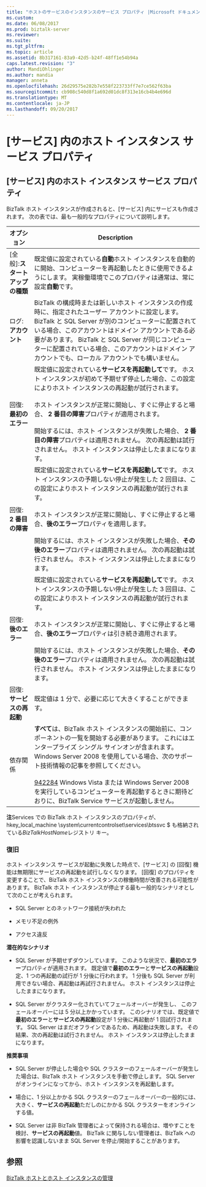```yaml
---
title: "ホストのサービスのインスタンスのサービス プロパティ |Microsoft ドキュメント"
ms.custom: 
ms.date: 06/08/2017
ms.prod: biztalk-server
ms.reviewer: 
ms.suite: 
ms.tgt_pltfrm: 
ms.topic: article
ms.assetid: 8b317161-83a9-42d5-b24f-48ff1e54b94a
caps.latest.revision: "3"
author: MandiOhlinger
ms.author: mandia
manager: anneta
ms.openlocfilehash: 26d29575e282b7e558f223733ff7e7ce562f63ba
ms.sourcegitcommit: cb908c540d8f1a692d01dc8f313e16cb4b4e696d
ms.translationtype: MT
ms.contentlocale: ja-JP
ms.lasthandoff: 09/20/2017
---
```

# <a name="host-instance-service-properties-in-services"></a>[サービス] 内のホスト インスタンス サービス プロパティ
## <a name="host-instance-service-properties-in-services"></a>[サービス] 内のホスト インスタンス サービス プロパティ  
 BizTalk ホスト インスタンスが作成されると、[サービス] 内にサービスも作成されます。 次の表では、最も一般的なプロパティについて説明します。  
  
|オプション|Description|  
|------------|-----------------|  
|[全般]:**スタートアップの種類**|既定値に設定されている**自動**ホスト インスタンスを自動的に開始、コンピューターを再起動したときに使用できるようにします。 実稼働環境でこのプロパティは通常は、常に設定**自動**です。|  
|ログ:**アカウント**|BizTalk の構成時または新しいホスト インスタンスの作成時に、指定されたユーザー アカウントに設定します。 BizTalk と SQL Server が別のコンピューターに配置されている場合、このアカウントはドメイン アカウントである必要があります。 BizTalk と SQL Server が同じコンピューターに配置されている場合、このアカウントはドメイン アカウントでも、ローカル アカウントでも構いません。|  
|回復:**最初のエラー**|既定値に設定されている**サービスを再起動して**です。 ホスト インスタンスが初めて予期せず停止した場合、この設定によりホスト インスタンスの再起動が試行されます。<br /><br /> ホスト インスタンスが正常に開始し、すぐに停止すると場合、 **2 番目の障害**プロパティが適用されます。<br /><br /> 開始するには、ホスト インスタンスが失敗した場合、 **2 番目の障害**プロパティは適用されません。 次の再起動は試行されません。 ホスト インスタンスは停止したままになります。|  
|回復: **2 番目の障害**|既定値に設定されている**サービスを再起動して**です。 ホスト インスタンスの予期しない停止が発生した 2 回目は、この設定によりホスト インスタンスの再起動が試行されます。<br /><br /> ホスト インスタンスが正常に開始し、すぐに停止すると場合、**後のエラー**プロパティを適用します。<br /><br /> 開始するには、ホスト インスタンスが失敗した場合、**その後のエラー**プロパティは適用されません。 次の再起動は試行されません。 ホスト インスタンスは停止したままになります。|  
|回復:**後のエラー**|既定値に設定されている**サービスを再起動して**です。 ホスト インスタンスの予期しない停止が発生した 3 回目は、この設定によりホスト インスタンスの再起動が試行されます。<br /><br /> ホスト インスタンスが正常に開始し、すぐに停止すると場合、**後のエラー**プロパティは引き続き適用されます。<br /><br /> 開始するには、ホスト インスタンスが失敗した場合、**その後のエラー**プロパティは適用されません。 次の再起動は試行されません。 ホスト インスタンスは停止したままになります。|  
|回復:**サービスの再起動**|既定値は 1 分で、必要に応じて大きくすることができます。|  
|依存関係|**すべて**は、BizTalk ホスト インスタンスの開始前に、コンポーネントの一覧を開始する必要があります。 これにはエンタープライズ シングル サインオンが含まれます。 Windows Server 2008 を使用している場合、次のサポート技術情報の記事を参照してください。<br /><br /> [942284](http://support.microsoft.com/kb/942284) Windows Vista または Windows Server 2008 を実行しているコンピューターを再起動するときに期待どおりに、BizTalk Service サービスが起動しません。|  
  
 **注**Services での BizTalk ホスト インスタンスのプロパティが、hkey_local_machine \system\currentcontrolset\services\btssvc $ も格納されている*BizTalkHostName*レジストリ キー。  
  
### <a name="recovery"></a>復旧  
 ホスト インスタンス サービスが起動に失敗した時点で、[サービス] の [回復] 機能は無期限にサービスの再起動を試行しなくなります。 [回復] のプロパティを変更することで、BizTalk ホスト インスタンスの稼働時間が改善される可能性があります。 BizTalk ホスト インスタンスが停止する最も一般的なシナリオとして次のことが考えられます。  
  
-   SQL Server とのネットワーク接続が失われた  
  
-   メモリ不足の例外  
  
-   アクセス違反  
  
 **潜在的なシナリオ**  
  
-   SQL Server が予期せずダウンしています。 このような状況で、**最初のエラー**プロパティが適用されます。 既定値で**最初のエラー**と**サービスの再起動**設定、1 つの再起動の試行が 1 分後に行われます。 1 分後も SQL Server が利用できない場合、再起動は再試行されません。 ホスト インスタンスは停止したままになります。  
  
-   SQL Server がクラスター化されていてフェールオーバーが発生し、 このフェールオーバーには 5 分以上かかっています。 このシナリオでは、既定値で**最初のエラー**と**サービスの再起動**設定が 1 分後に再起動が 1 回試行されます。 SQL Server はまだオフラインであるため、再起動は失敗します。 その結果、次の再起動は試行されません。 ホスト インスタンスは停止したままになります。  
  
 **推奨事項**  
  
-   SQL Server が停止した場合や SQL クラスターのフェールオーバーが発生した場合は、BizTalk ホスト インスタンスを手動で停止します。 SQL Server がオンラインになってから、ホスト インスタンスを再起動します。  
  
-   場合に、1 分以上かかる SQL クラスターのフェールオーバーの一般的には、大きく、**サービスの再起動**ただしのにかかる SQL クラスターをオンラインする値。  
  
-   SQL Server は非 BizTalk 管理者によって保持される場合は、増やすことを検討、**サービスの再起動**値。 BizTalk に関与しない管理者は、BizTalk への影響を認識しないまま SQL Server を停止/開始することがあります。  
  
## <a name="see-also"></a>参照  
 [BizTalk ホストとホスト インスタンスの管理](../core/managing-biztalk-hosts-and-host-instances.md)